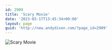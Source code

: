 ```yaml
---
id: 2909
title: 'Scary Movie'
date: '2023-03-17T13:45:34+00:00'
layout: page
guid: 'http://new.andydixon.com/?page_id=2909'
---
```


![Scary Movie](https://i0.wp.com/assets.g8x2.ldn.idrivee2-23.com/posters/Scary%20Movie%2001.jpg?w=1200&ssl=1 "Scary Movie")